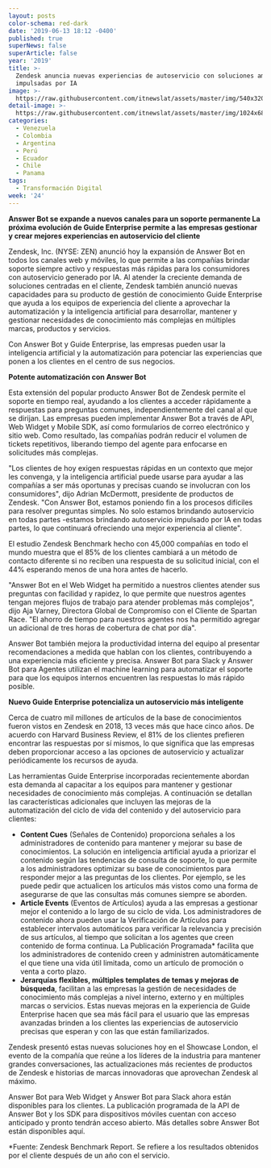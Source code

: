 ```yaml
---
layout: posts
color-schema: red-dark
date: '2019-06-13 18:12 -0400'
published: true
superNews: false
superArticle: false
year: '2019'
title: >-
  Zendesk anuncia nuevas experiencias de autoservicio con soluciones ampliadas
  impulsadas por IA
image: >-
  https://raw.githubusercontent.com/itnewslat/assets/master/img/540x320/inteligencia-artificial-p.jpg
detail-image: >-
  https://raw.githubusercontent.com/itnewslat/assets/master/img/1024x680/inteligencia-artificial-g.jpg
categories:
  - Venezuela
  - Colombia
  - Argentina
  - Perú
  - Ecuador
  - Chile
  - Panama
tags:
  - Transformación Digital
week: '24'
---
```

**Answer Bot se expande a nuevos canales para un soporte permanente
La próxima evolución de Guide Enterprise permite a las empresas gestionar y crear mejores experiencias en autoservicio del cliente**

Zendesk, Inc. (NYSE: ZEN) anunció hoy la expansión de Answer Bot en todos los canales web y móviles, lo que permite a las compañías brindar soporte siempre activo y respuestas más rápidas para los consumidores con autoservicio generado por IA. Al atender la creciente demanda de soluciones centradas en el cliente, Zendesk también anunció nuevas capacidades para su producto de gestión de conocimiento Guide Enterprise que ayuda a los equipos de experiencia del cliente a aprovechar la automatización y la inteligencia artificial para desarrollar, mantener y gestionar necesidades de conocimiento más complejas en múltiples marcas, productos y servicios.

Con Answer Bot y Guide Enterprise, las empresas pueden usar la inteligencia artificial y la automatización para potenciar las experiencias que ponen a los clientes en el centro de sus negocios.

**Potente automatización con Answer Bot**

Esta extensión del popular producto Answer Bot de Zendesk permite el soporte en tiempo real, ayudando a los clientes a acceder rápidamente a respuestas para preguntas comunes, independientemente del canal al que se dirijan. Las empresas pueden implementar Answer Bot a través de API, Web Widget y Mobile SDK, así como formularios de correo electrónico y sitio web. Como resultado, las compañías podrán reducir el volumen de tickets repetitivos, liberando tiempo del agente para enfocarse en solicitudes más complejas.

"Los clientes de hoy exigen respuestas rápidas en un contexto que mejor les convenga, y la inteligencia artificial puede usarse para ayudar a las compañías a ser más oportunas y precisas cuando se involucran con los consumidores", dijo Adrian McDermott, presidente de productos de Zendesk. "Con Answer Bot, estamos poniendo fin a los procesos difíciles para resolver preguntas simples. No solo estamos brindando autoservicio en todas partes -estamos brindando autoservicio impulsado por IA en todas partes, lo que continuará ofreciendo una mejor experiencia al cliente".

El estudio Zendesk Benchmark hecho con 45,000 compañías en todo el mundo muestra que el 85% de los clientes cambiará a un método de contacto diferente si no reciben una respuesta de su solicitud inicial, con el 44% esperando menos de una hora antes de hacerlo.

"Answer Bot en el Web Widget ha permitido a nuestros clientes atender sus preguntas con facilidad y rapidez, lo que permite que nuestros agentes tengan mejores flujos de trabajo para atender problemas más complejos", dijo Aja Varney, Directora Global de Compromiso con el Cliente de Spartan Race. "El ahorro de tiempo para nuestros agentes nos ha permitido agregar un adicional de tres horas de cobertura de chat por día".

Answer Bot también mejora la productividad interna del equipo al presentar recomendaciones a medida que hablan con los clientes, contribuyendo a una experiencia más eficiente y precisa. Answer Bot para Slack y Answer Bot para Agentes utilizan el machine learning para automatizar el soporte para que los equipos internos encuentren las respuestas lo más rápido posible.

**Nuevo Guide Enterprise potencializa un autoservicio más inteligente**

Cerca de cuatro mil millones de artículos de la base de conocimientos fueron vistos en Zendesk en 2018, 13 veces más que hace cinco años. De acuerdo con Harvard Business Review, el 81% de los clientes prefieren encontrar las respuestas por sí mismos, lo que significa que las empresas deben proporcionar acceso a las opciones de autoservicio y actualizar periódicamente los recursos de ayuda.
 
Las herramientas Guide Enterprise incorporadas recientemente abordan esta demanda al capacitar a los equipos para mantener y gestionar necesidades de conocimiento más complejas. A continuación se detallan las características adicionales que incluyen las mejoras de la automatización del ciclo de vida del contenido y del autoservicio para clientes:
 
- **Content Cues** (Señales de Contenido) proporciona señales a los administradores de contenido para mantener y mejorar su base de conocimientos. La solución en inteligencia artificial ayuda a priorizar el contenido según las tendencias de consulta de soporte, lo que permite a los administradores optimizar su base de conocimientos para responder mejor a las preguntas de los clientes. Por ejemplo, se les puede pedir que actualicen los artículos más vistos como una forma de asegurarse de que las consultas más comunes siempre se aborden.
- **Article Events** (Eventos de Artículos) ayuda a las empresas a gestionar mejor el contenido a lo largo de su ciclo de vida. Los administradores de contenido ahora pueden usar la Verificación de Artículos para establecer intervalos automáticos para verificar la relevancia y precisión de sus artículos, al tiempo que solicitan a los agentes que creen contenido de forma continua. La Publicación Programada* facilita que los administradores de contenido creen y administren automáticamente el que tiene una vida útil limitada, como un artículo de promoción o venta a corto plazo.
- **Jerarquías flexibles, múltiples templates de temas y mejoras de búsqueda**, facilitan a las empresas la gestión de necesidades de conocimiento más complejas a nivel interno, externo y en múltiples marcas o servicios. Estas nuevas mejoras en la experiencia de Guide Enterprise hacen que sea más fácil para el usuario que las empresas avanzadas brinden a los clientes las experiencias de autoservicio precisas que esperan y con las que están familiarizados.

Zendesk presentó estas nuevas soluciones hoy en el Showcase London, el evento de la compañía que reúne a los líderes de la industria para mantener grandes conversaciones, las actualizaciones más recientes de productos de Zendesk e historias de marcas innovadoras que aprovechan Zendesk al máximo.

Answer Bot para Web Widget y Answer Bot para Slack ahora están disponibles para los clientes. La publicación programada de la API de Answer Bot y los SDK para dispositivos móviles cuentan con acceso anticipado y pronto tendrán acceso abierto. Más detalles sobre Answer Bot están disponibles aquí.

*Fuente: Zendesk Benchmark Report. Se refiere a los resultados obtenidos por el cliente después de un año con el servicio.